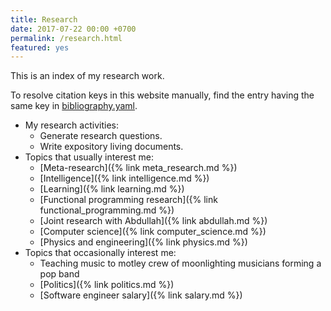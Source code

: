 ```yaml
---
title: Research
date: 2017-07-22 00:00 +0700
permalink: /research.html
featured: yes
---
```


This is an index of my research work.

To resolve citation keys in this website manually,
find the entry having the same key in [bibliography.yaml](https://github.com/edom/edom.github.io/blob/master/bibliography.yaml).

- My research activities:
    - Generate research questions.
    - Write expository living documents.
- Topics that usually interest me:
    - [Meta-research]({% link meta_research.md %})
    - [Intelligence]({% link intelligence.md %})
    - [Learning]({% link learning.md %})
    - [Functional programming research]({% link functional_programming.md %})
    - [Joint research with Abdullah]({% link abdullah.md %})
    - [Computer science]({% link computer_science.md %})
    - [Physics and engineering]({% link physics.md %})
- Topics that occasionally interest me:
    - Teaching music to motley crew of moonlighting musicians forming a pop band
    - [Politics]({% link politics.md %})
    - [Software engineer salary]({% link salary.md %})
